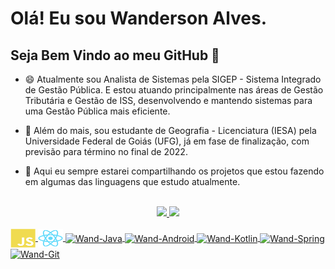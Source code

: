 # Olá! Eu sou Wanderson Alves. 

## Seja Bem Vindo ao meu GitHub 👋



- 😄 Atualmente sou Analista de Sistemas pela SIGEP - Sistema Integrado de Gestão Pública.
E estou atuando principalmente nas áreas de Gestão Tributária e Gestão de ISS, desenvolvendo e mantendo sistemas para uma Gestão Pública mais eficiente.

- 🌱 Além do mais, sou estudante de Geografia - Licenciatura (IESA) pela Universidade Federal de Goiás (UFG), já em fase de finalização, com previsão para término no final de 2022.

- 🚀 Aqui eu sempre estarei compartilhando os projetos que estou fazendo em algumas das linguagens que estudo atualmente.


<div style="display: inline_block"><br>  
<div align="center">
  <a href="https://github.com/wanderalvess">
  <img height="170em" src="https://github-readme-stats.vercel.app/api?username=wanderalvess&show_icons=true&theme=onedark&include_all_commits=true&count_private=true"/>
  <img height="170em" src="https://github-readme-stats.vercel.app/api/top-langs/?username=wanderalvess&layout=compact&langs_count=7&theme=onedark"/>
</div>
<div style="display: inline_block"><br>
    
<img align="center" alt="Wand-Js" height="30" width="40" src="https://raw.githubusercontent.com/devicons/devicon/master/icons/javascript/javascript-plain.svg">
<img align="center" alt="Wand-React" height="30" width="40" src="https://raw.githubusercontent.com/devicons/devicon/master/icons/react/react-original.svg">
<img align="center" alt="Wand-Java" height="30" width="40" src="https://cdn.jsdelivr.net/gh/devicons/devicon/icons/java/java-original.svg">
<img align="center" alt="Wand-Android" height="30" width="40" src="https://cdn.jsdelivr.net/gh/devicons/devicon/icons/android/android-original.svg">
<img align="center" alt="Wand-Kotlin" height="30" width="40" src="https://cdn.jsdelivr.net/gh/devicons/devicon/icons/kotlin/kotlin-original.svg">
<img align="center" alt="Wand-Spring" height="30" width="40" src="https://cdn.jsdelivr.net/gh/devicons/devicon/icons/spring/spring-original.svg">
<img align="center" alt="Wand-Git" height="30" width="40" src="https://cdn.jsdelivr.net/gh/devicons/devicon/icons/git/git-original.svg">
  
<div style="display: inline_block"><br>

